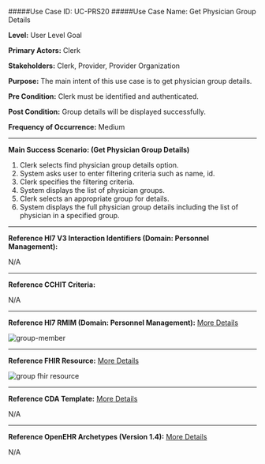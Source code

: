 #####Use Case ID: UC-PRS20
#####Use Case Name: Get Physician Group Details

**Level:**                     User Level Goal

**Primary Actors:**            Clerk

**Stakeholders:**              Clerk, Provider, Provider Organization

**Purpose:**                   The main intent of this use case is to get physician group details.

**Pre Condition:**             Clerk must be identified and authenticated.

**Post Condition:**            Group details will be displayed successfully.

**Frequency of Occurrence:**   Medium

__________________________________________________________
**Main Success Scenario: (Get Physician Group Details)**

1. Clerk selects find physician group details option.
2. System asks user to enter filtering criteria such as name, id.
3. Clerk specifies the filtering criteria.
4. System displays the list of physician groups.
5. Clerk selects an appropriate group for details.
6. System displays the full physician group details including the list of physician in a specified group.


________________________________________________________________________
**Reference Hl7 V3 Interaction Identifiers (Domain: Personnel Management):**

N/A
_______________________________________________________________
**Reference CCHIT Criteria:**

N/A
_______________________________________________________________
**Reference Hl7 RMIM (Domain: Personnel Management):** [More Details](http://www.hl7.org/implement/standards/product_brief.cfm?product_id=306)

![group-member](https://f.cloud.github.com/assets/5391320/1371564/13864af6-3a3d-11e3-87ba-db77e321ea6a.png)
_______________________________________________________________
**Reference FHIR Resource:** [More Details](http://www.hl7.org/implement/standards/fhir/resourcelist.html)

![group fhir resource](https://f.cloud.github.com/assets/5391320/1371207/ba29d552-3a34-11e3-82d7-78c553ef2aae.png)
_______________________________________________________________
**Reference CDA Template:** [More Details](http://www.hl7.org/Special/committees/structure/index.cfm)

N/A
_______________________________________________________________
**Reference OpenEHR Archetypes (Version 1.4):** [More Details](http://www.openehr.org/ckm/)

N/A
